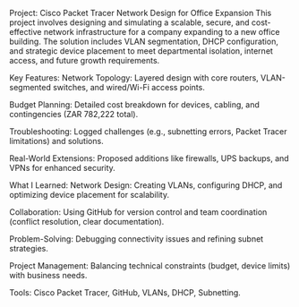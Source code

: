 Project: Cisco Packet Tracer Network Design for Office Expansion
This project involves designing and simulating a scalable, secure, and cost-effective network infrastructure for a company expanding to a new office building. The solution includes VLAN segmentation, DHCP configuration, and strategic device placement to meet departmental isolation, internet access, and future growth requirements.

Key Features:
Network Topology: Layered design with core routers, VLAN-segmented switches, and wired/Wi-Fi access points.

Budget Planning: Detailed cost breakdown for devices, cabling, and contingencies (ZAR 782,222 total).

Troubleshooting: Logged challenges (e.g., subnetting errors, Packet Tracer limitations) and solutions.

Real-World Extensions: Proposed additions like firewalls, UPS backups, and VPNs for enhanced security.

What I Learned:
Network Design: Creating VLANs, configuring DHCP, and optimizing device placement for scalability.

Collaboration: Using GitHub for version control and team coordination (conflict resolution, clear documentation).

Problem-Solving: Debugging connectivity issues and refining subnet strategies.

Project Management: Balancing technical constraints (budget, device limits) with business needs.

Tools: Cisco Packet Tracer, GitHub, VLANs, DHCP, Subnetting.

